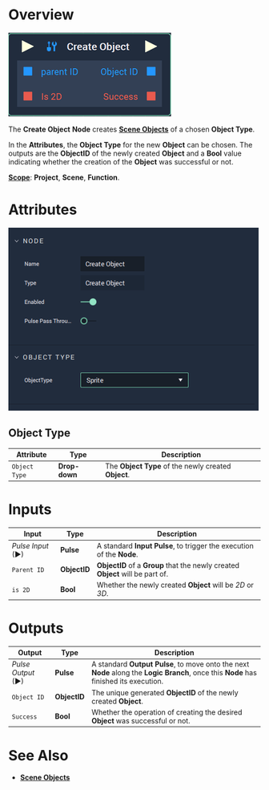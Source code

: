 # Overview

![The Create Object Node.](../../.gitbook/assets/node-create-object2.png)

The **Create Object** **Node** creates [**Scene Objects**](../../objects-and-types/scene-objects/README.md) of a chosen **Object Type**.

In the **Attributes**, the **Object Type** for the new **Object** can be chosen. The outputs are the **ObjectID** of the newly created **Object** and a **Bool** value indicating whether the creation of the **Object** was successful or not.

[**Scope**](../overview.md#scopes): **Project**, **Scene**, **Function**.

# Attributes

![The Create Object Node Attributes.](../../.gitbook/assets/node-create-object2-attr.png)

## Object Type

|Attribute|Type|Description|
|---|---|---|
| `Object Type` | **Drop-down** | The **Object Type** of the newly created **Object**. |

# Inputs

|Input|Type|Description|
|---|---|---|
|*Pulse Input* (►)|**Pulse**|A standard **Input Pulse**, to trigger the execution of the **Node**.|
| `Parent ID` | **ObjectID** | **ObjectID** of a **Group** that the newly created **Object** will be part of. |
| `is 2D` | **Bool** | Whether the newly created **Object** will be *2D* or *3D*. |

# Outputs

|Output|Type|Description|
|---|---|---|
|*Pulse Output* (►)|**Pulse**|A standard **Output Pulse**, to move onto the next **Node** along the **Logic Branch**, once this **Node** has finished its execution.|
| `Object ID` | **ObjectID** | The unique generated **ObjectID** of the newly created **Object**. |
| `Success` | **Bool** | Whether the operation of creating the desired **Object** was successful or not. |

# See Also

* [**Scene Objects**](../../objects-and-types/scene-objects/README.md)



